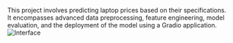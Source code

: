 This project involves predicting laptop prices based on their specifications. It encompasses advanced data preprocessing, feature engineering, model evaluation, and the deployment of the model using a Gradio application.![Interface](https://github.com/iamhemalatha/Laptop_price_prediction/assets/172480545/a0c18352-1b17-4309-95d2-762bfe5cc26b)
